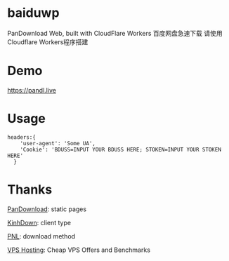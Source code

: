 # baiduwp
PanDownload Web, built with CloudFlare Workers
百度网盘急速下载
请使用Cloudflare Workers程序搭建

# Demo
https://pandl.live
# Usage
```
headers:{
    'user-agent': 'Some UA',
    'Cookie': 'BDUSS=INPUT YOUR BDUSS HERE; STOKEN=INPUT YOUR STOKEN HERE'
  }
```
# Thanks

[PanDownload](https://pandownload.com): static pages

[KinhDown](https://t.me/kinhdown): client type

[PNL](https://www.lanzous.com/u/pnl): download method

[VPS Hosting](https://www.waikey.com): Cheap VPS Offers and Benchmarks

